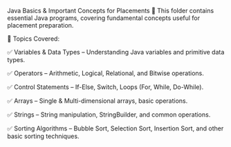 Java Basics & Important Concepts for Placements 🚀
This folder contains essential Java programs, covering fundamental concepts useful for placement preparation.

📌 Topics Covered:

✅ Variables & Data Types – Understanding Java variables and primitive data types.

✅ Operators – Arithmetic, Logical, Relational, and Bitwise operations.

✅ Control Statements – If-Else, Switch, Loops (For, While, Do-While).

✅ Arrays – Single & Multi-dimensional arrays, basic operations.

✅ Strings – String manipulation, StringBuilder, and common operations.

✅ Sorting Algorithms – Bubble Sort, Selection Sort, Insertion Sort, and other basic sorting techniques.
